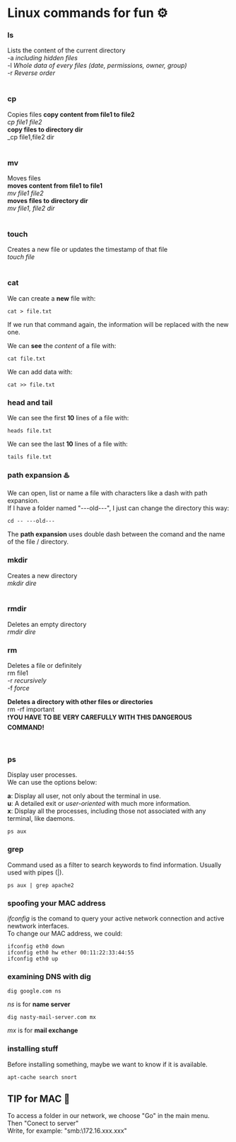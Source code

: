 # Linux commands for fun ⚙️ 

### ls
Lists the content of the current directory <br />
-a _including hidden files_ <br />
-l _Whole data of every files (date, permissions, owner, group)_ <br />
-r _Reverse order_ <br />
<br />

### cp
Copies files
__copy content from file1 to file2__ <br /> 
_cp file1 file2_ <br />
__copy files to directory dir__ <br />
_cp file1,file2 dir <br />
<br />

### mv
Moves files <br />
__moves content from file1 to file1__ <br />
_mv file1 file2_ <br />
__moves files to directory dir__ <br />
_mv file1, file2 dir_ <br />
<br />

### touch
Creates a new file or updates the timestamp of that file <br />
_touch file_ <br />
<br />

### cat

We can create a __new__ file with: <br/>

```terminal
cat > file.txt
```
If we run that command again, the information will be replaced with the new one. <br/>

We can __see__ the _content_ of a file with: <br/>

```terminal
cat file.txt
```

We can add data with: <br/>

```terminal
cat >> file.txt
```

### head and tail

We can see the first __10__ lines of a file with: <br/>

```terminal
heads file.txt
```

We can see the last __10__ lines of a file with: <br/>

```terminal
tails file.txt
```

### path expansion ♨️ 

We can open, list or name a file with characters like a dash with path expansion. <br/>
If I have a folder named "---old---", I just can change the directory this way: <br/>

```terminal
cd -- ---old---
```

The __path expansion__ uses double dash between the comand and the name of the file / directory. <br/>

### mkdir
Creates a new directory <br />
_mkdir dire_ <br />
<br />

### rmdir
Deletes an empty directory <br />
_rmdir dire_ <br />

### rm
Deletes a file or definitely <br />
rm file1 <br />
-r _recursively_ <br />
-f _force_ <br />

__Deletes a directory with other files or directories__ <br />
rm -rf important <br />
❗__YOU HAVE TO BE VERY CAREFULLY WITH THIS DANGEROUS COMMAND!__ 

<br/>

### ps
Display user processes. <br/>
We can use the options below: <br/>

__a__: Display all user, not only about the terminal in use. <br/>
__u__: A detailed exit or _user-oriented_ with much more information. <br/>
__x__: Display all the processes, including those not associated with any terminal, like daemons. <br/>

```terminal
ps aux
```

### grep
Command used as a filter to search keywords to find information. Usually used with pipes (|). <br/>

```terminal
ps aux | grep apache2
```

### spoofing your MAC address

_ifconfig_ is the comand to query your active network connection and active newtwork interfaces. <br/>
To change our MAC address, we could: <br/>

```terminal
ifconfig eth0 down
ifconfig eth0 hw ether 00:11:22:33:44:55
ifconfig eth0 up
```

### examining DNS with dig

```terminal
dig google.com ns
```

_ns_ is for __name server__ <br/>


```terminal
dig nasty-mail-server.com mx
```

_mx_ is for __mail exchange__ <br/>

### installing stuff

Before installing something, maybe we want to know if it is available. <br/>

```terminal
apt-cache search snort
```



## TIP for MAC 🍎 
To access a folder in our network, we choose "Go" in the main menu. <br/>
Then "Conect to server" <br/>
Write, for example: "smb:\\172.16.xxx.xxx"<br/>









